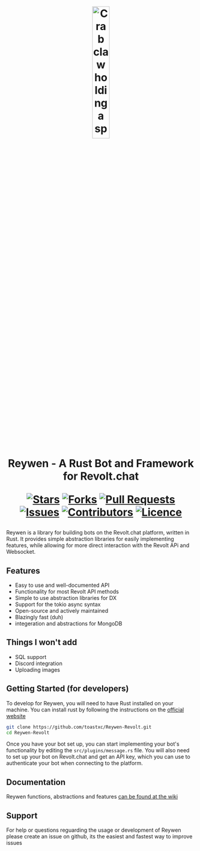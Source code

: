 <h1 align="center">
  <img src="https://github.com/toastxc/Reywen-Revolt/blob/main/README_RESOURCES/ReywenLogo.svg" alt="Crab claw holding a spanner" width="30%" height="30%">

  Reywen - A Rust Bot and Framework for Revolt.chat
  
  [![Stars](https://img.shields.io/github/stars/toastxc/Reywen-Revolt?style=flat-square&logoColor=white)](https://github.com/toastxc/Reywen-Revolt/stargazers)
  [![Forks](https://img.shields.io/github/forks/toastxc/Reywen-Revolt?style=flat-square&logoColor=white)](https://github.com/toastxc/Reywen-Revolt/network/members)
  [![Pull Requests](https://img.shields.io/github/issues-pr/toastxc/Reywen-Revolt?style=flat-square&logoColor=white)](https://github.com/toastxc/Reywen-Revolt/pulls)
  [![Issues](https://img.shields.io/github/issues/toastxc/Reywen-Revolt?style=flat-square&logoColor=white)](https://github.com/toastxc/Reywen-Revolt/issues)
  [![Contributors](https://img.shields.io/github/contributors/toastxc/Reywen-Revolt?style=flat-square&logoColor=white)](https://github.com/toastxc/Reywen-Revolt/graphs/contributors)
  [![Licence](https://img.shields.io/github/license/toastxc/Reywen-Revolt?style=flat-square&logoColor=white)](https://github.com/toastxc/Reywen-Revolt/blob/main/LICENCE)
</h1>

Reywen is a library for building bots on the Revolt.chat platform, written in Rust. It provides simple abstraction libraries for easily implementing features, while allowing for more direct interaction with the Revolt APi and Websocket.

## Features
- Easy to use and well-documented API
- Functionality for most Revolt API methods
- Simple to use abstraction libraries for DX
- Support for the tokio async syntax
- Open-source and actively maintained
- Blazingly fast (duh)
- integeration and abstractions for MongoDB

## Things I won't add
- SQL support
- Discord integration
- Uploading images

## Getting Started (for developers)

To develop for Reywen, you will need to have Rust installed on your machine. You can install rust by following the instructions on the [official website](https://www.rust-lang.org/learn/get-started)
```bash
git clone https://github.com/toastxc/Reywen-Revolt.git
cd Reywen-Revolt
```
Once you have your bot set up, you can start implementing your bot's functionality by editing the `src/plugins/message.rs` file. You will also need to set up your bot on Revolt.chat and get an API key, which you can use to authenticate your bot when connecting to the platform.

## Documentation
Reywen functions, abstractions and features
[can be found at the wiki](https://docs.rs/reywen/latest/reywen/)

## Support
For help or questions reguarding the usage or development of Reywen please create an issue on github, its the easiest and fastest way to improve issues

